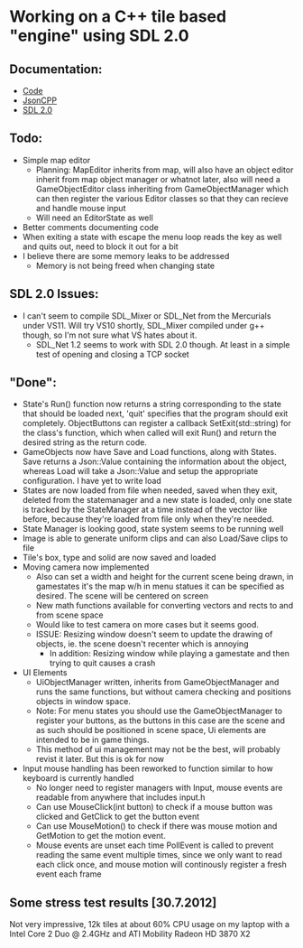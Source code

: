 # Working on a C++ tile based "engine" using SDL 2.0

## Documentation:
- [Code](http://twinklebear.github.com/LPCGame/)
- [JsonCPP](http://jsoncpp.sourceforge.net/)
- [SDL 2.0](http://wiki.libsdl.org/moin.cgi/FrontPage)

## Todo:
- Simple map editor
	- Planning: MapEditor inherits from map, will also have an object editor inherit from map object manager or whatnot later, also will need a GameObjectEditor class inheriting from GameObjectManager which can then register the various Editor classes so that they can recieve and handle mouse input
	- Will need an EditorState as well
- Better comments documenting code
- When exiting a state with escape the menu loop reads the key as well and quits out, need to block it out for a bit
- I believe there are some memory leaks to be addressed
	- Memory is not being freed when changing state

## SDL 2.0 Issues:
- I can't seem to compile SDL_Mixer or SDL_Net from the Mercurials under VS11. Will try VS10 shortly, SDL_Mixer compiled under g++ though, so I'm not sure what VS hates about it.
	- SDL_Net 1.2 seems to work with SDL 2.0 though. At least in a simple test of opening and closing a TCP socket

## "Done":
- State's Run() function now returns a string corresponding to the state that should be loaded next, 'quit' specifies that the program should exit completely. ObjectButtons can register a callback SetExit(std::string) for the class's function, which when called will exit Run() and return the desired string as the return code.
- GameObjects now have Save and Load functions, along with States. Save returns a Json::Value containing the information about the object, whereas Load will take a Json::Value and setup the appropriate configuration. I have yet to write load
- States are now loaded from file when needed, saved when they exit, deleted from the statemanager and a new state is loaded, only one state is tracked by the StateManager at a time instead of the vector like before, because they're loaded from file only when they're needed.
- State Manager is looking good, state system seems to be running well
- Image is able to generate uniform clips and can also Load/Save clips to file
- Tile's box, type and solid are now saved and loaded
- Moving camera now implemented
	- Also can set a width and height for the current scene being drawn, in gamestates it's the map w/h in menu statues it can be specified as desired. The scene will be centered on screen
	- New math functions available for converting vectors and rects to and from scene space
	- Would like to test camera on more cases but it seems good.
	- ISSUE: Resizing window doesn't seem to update the drawing of objects, ie. the scene doesn't recenter which is annoying
		- In addition: Resizing window while playing a gamestate and then trying to quit causes a crash
- UI Elements
	- UiObjectManager written, inherits from GameObjectManager and runs the same functions, but without camera checking and positions objects in window space.
	- Note: For menu states you should use the GameObjectManager to register your buttons, as the buttons in this case are the scene and as such should be positioned in scene space, Ui elements are intended to be in game things.
	- This method of ui management may not be the best, will probably revist it later. But this is ok for now
- Input mouse handling has been reworked to function similar to how keyboard is currently handled
	- No longer need to register managers with Input, mouse events are readable from anywhere that includes input.h
	- Can use MouseClick(int button) to check if a mouse button was clicked and GetClick to get the button event
	- Can use MouseMotion() to check if there was mouse motion and GetMotion to get the motion event.
	- Mouse events are unset each time PollEvent is called to prevent reading the same event multiple times, since we only want to read each click once, and mouse motion will continously register a fresh event each frame

## Some stress test results [30.7.2012]
Not very impressive, 12k tiles at about 60% CPU usage on my laptop with a Intel Core 2 Duo @ 2.4GHz and ATI Mobility Radeon HD 3870 X2
